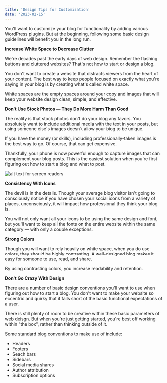 ```yaml
---
title: 'Design Tips for Customization'
date: '2023-02-15'
---
```


You'll want to customize your blog for functionality by adding various WordPress plugins. But at the beginning, following some basic design guidelines will benefit you in the long run.

**Increase White Space to Decrease Clutter**

We're decades past the early days of web design. Remember the flashing buttons and cluttered websites? That's not how to start or design a blog.

You don't want to create a website that distracts viewers from the heart of your content. The best way to keep people focused on exactly what you're saying in your blog is by creating what's called white space.

White spaces are the empty spaces around your copy and images that will keep your website design clean, simple, and effective.

**Don't Use Stock Photos — They Do More Harm Than Good**

The reality is that stock photos don't do your blog any favors. You absolutely want to include additional media with the text in your posts, but using someone else's images doesn't allow your blog to be unique.

If you have the money (or skills), including professionally-taken images is the best way to go. Of course, that can get expensive.

Thankfully, your phone is now powerful enough to capture images that can complement your blog posts. This is the easiest solution when you're first figuring out how to start a blog and what to post.

![alt text for screen readers](/images/woman.png "Text to show on mouseover")

**Consistency With Icons**

The devil is in the details. Though your average blog visitor isn't going to consciously notice if you have chosen your social icons from a variety of places, unconsciously, it will impact how professional they think your blog is.

You will not only want all your icons to be using the same design and font, but you'll want to keep all the fonts on the entire website within the same category — with only a couple exceptions.

**Strong Colors**

Though you will want to rely heavily on white space, when you do use colors, they should be highly contrasting. A well-designed blog makes it easy for someone to use, read, and share.

By using contrasting colors, you increase readability and retention.

**Don't Go Crazy With Design**

There are a number of basic design conventions you'll want to use when figuring out how to start a blog. You don't want to make your website so eccentric and quirky that it falls short of the basic functional expectations of a user.

There is still plenty of room to be creative within these basic parameters of web deisgn. But when you're just getting started, you're best off working within "the box", rather than thinking outside of it.

Some standard blog conventions to make use of include:
- Headers
- Footers
- Seach bars
- Sidebars
- Social media shares
- Author attribution
- Subscription options
